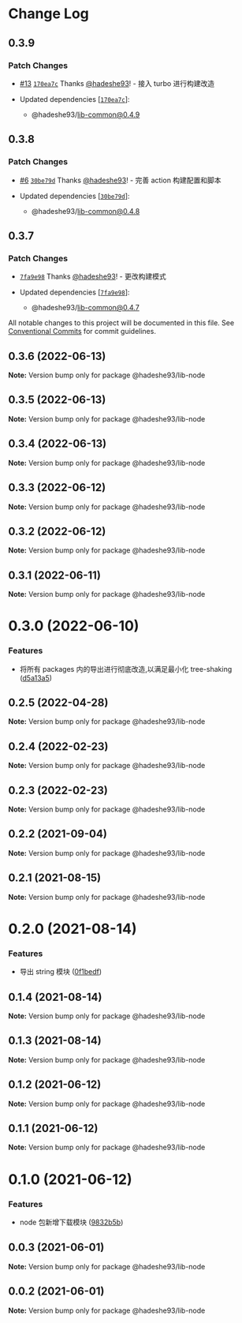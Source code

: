 # Change Log

## 0.3.9

### Patch Changes

- [#13](https://github.com/hadeshe93/hh-lib/pull/13) [`170ea7c`](https://github.com/hadeshe93/hh-lib/commit/170ea7cce7daaa9c4018c82ab4b10a7fd0c97a64) Thanks [@hadeshe93](https://github.com/hadeshe93)! - 接入 turbo 进行构建改造

- Updated dependencies [[`170ea7c`](https://github.com/hadeshe93/hh-lib/commit/170ea7cce7daaa9c4018c82ab4b10a7fd0c97a64)]:
  - @hadeshe93/lib-common@0.4.9

## 0.3.8

### Patch Changes

- [#6](https://github.com/hadeshe93/hh-lib/pull/6) [`30be79d`](https://github.com/hadeshe93/hh-lib/commit/30be79d3a84cffbff1787c3bca8f50a85931c929) Thanks [@hadeshe93](https://github.com/hadeshe93)! - 完善 action 构建配置和脚本

- Updated dependencies [[`30be79d`](https://github.com/hadeshe93/hh-lib/commit/30be79d3a84cffbff1787c3bca8f50a85931c929)]:
  - @hadeshe93/lib-common@0.4.8

## 0.3.7

### Patch Changes

- [`7fa9e98`](https://github.com/hadeshe93/hh-lib/commit/7fa9e981879628506fb441bb36d5fbe356eb7d33) Thanks [@hadeshe93](https://github.com/hadeshe93)! - 更改构建模式

- Updated dependencies [[`7fa9e98`](https://github.com/hadeshe93/hh-lib/commit/7fa9e981879628506fb441bb36d5fbe356eb7d33)]:
  - @hadeshe93/lib-common@0.4.7

All notable changes to this project will be documented in this file.
See [Conventional Commits](https://conventionalcommits.org) for commit guidelines.

## 0.3.6 (2022-06-13)

**Note:** Version bump only for package @hadeshe93/lib-node

## 0.3.5 (2022-06-13)

**Note:** Version bump only for package @hadeshe93/lib-node

## 0.3.4 (2022-06-13)

**Note:** Version bump only for package @hadeshe93/lib-node

## 0.3.3 (2022-06-12)

**Note:** Version bump only for package @hadeshe93/lib-node

## 0.3.2 (2022-06-12)

**Note:** Version bump only for package @hadeshe93/lib-node

## 0.3.1 (2022-06-11)

**Note:** Version bump only for package @hadeshe93/lib-node

# 0.3.0 (2022-06-10)

### Features

- 将所有 packages 内的导出进行彻底改造,以满足最小化 tree-shaking ([d5a13a5](https://github.com/hadeshe93/hh-lib/commit/d5a13a531ef45686708f45b68a7d7ab2a51ec7fd))

## 0.2.5 (2022-04-28)

**Note:** Version bump only for package @hadeshe93/lib-node

## 0.2.4 (2022-02-23)

**Note:** Version bump only for package @hadeshe93/lib-node

## 0.2.3 (2022-02-23)

**Note:** Version bump only for package @hadeshe93/lib-node

## 0.2.2 (2021-09-04)

**Note:** Version bump only for package @hadeshe93/lib-node

## 0.2.1 (2021-08-15)

**Note:** Version bump only for package @hadeshe93/lib-node

# 0.2.0 (2021-08-14)

### Features

- 导出 string 模块 ([0f1bedf](https://github.com/hadeshe93/hh-lib/commit/0f1bedfd9591f7ceee4b51ea8579b94c2845c2ed))

## 0.1.4 (2021-08-14)

**Note:** Version bump only for package @hadeshe93/lib-node

## 0.1.3 (2021-08-14)

**Note:** Version bump only for package @hadeshe93/lib-node

## 0.1.2 (2021-06-12)

**Note:** Version bump only for package @hadeshe93/lib-node

## 0.1.1 (2021-06-12)

**Note:** Version bump only for package @hadeshe93/lib-node

# 0.1.0 (2021-06-12)

### Features

- node 包新增下载模块 ([9832b5b](https://github.com/hadeshe93/hh-lib/commit/9832b5b0c746734d2e44db6d77f9e45a0ef536ee))

## 0.0.3 (2021-06-01)

**Note:** Version bump only for package @hadeshe93/lib-node

## 0.0.2 (2021-06-01)

**Note:** Version bump only for package @hadeshe93/lib-node
